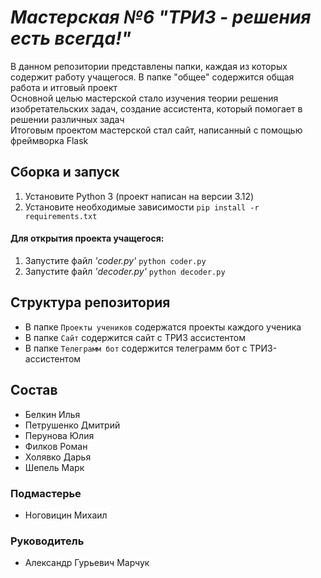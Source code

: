 # *Мастерская №6 "ТРИЗ - решения есть всегда!"*
В данном репозитории представлены папки, каждая из которых содержит работу учащегося. 
В папке "общее" содержится общая работа и итговый проект \
Основной целью мастерской стало изучения теории решения изобретательских задач, создание ассистента, который помогает в решении различных задач \
Итоговым проектом мастерской стал сайт, написанный с помощью фреймворка Flask

## Сборка и запуск
1. Установите Python 3 (проект написан на версии 3.12)
2. Установите необходимые зависимости `pip install -r requirements.txt`
#### Для открытия проекта учащегося:
1. Запустите файл _'coder.py'_ `python coder.py`
2. Запустите файл _'decoder.py'_ `python decoder.py`

## Структура репозитория
* В папке `Проекты учеников` содержатся проекты каждого ученика 
* В папке `Сайт` содержится сайт с ТРИЗ ассистентом
* В папке `Телеграмм бот` содержится телеграмм бот с ТРИЗ-ассистентом

## Состав
* Белкин Илья
* Петрушенко Дмитрий
* Перунова Юлия
* Филков Роман
* Холявко Дарья
* Шепель Марк
### Подмастерье
* Ноговицин Михаил
### Руководитель
* Александр Гурьевич Марчук
